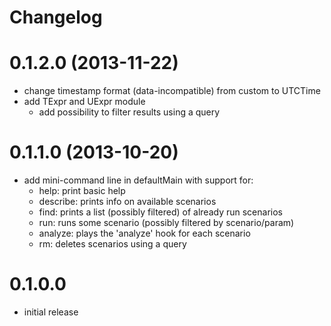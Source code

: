 Changelog
=========

# 0.1.2.0 (2013-11-22)
* change timestamp format (data-incompatible) from custom to UTCTime
* add TExpr and UExpr module
    - add possibility to filter results using a query

# 0.1.1.0 (2013-10-20)
* add mini-command line in defaultMain with support for:
    - help: print basic help
    - describe: prints info on available scenarios
    - find: prints a list (possibly filtered) of already run scenarios
    - run: runs some scenario (possibly filtered by scenario/param)
    - analyze: plays the 'analyze' hook for each scenario
    - rm: deletes scenarios using a query

# 0.1.0.0
* initial release
